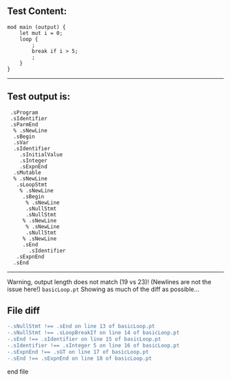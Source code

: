 
Test Content: 
-------------------------
```
mod main (output) {
    let mut i = 0;
    loop {
        ;
        break if i > 5;
        ;
    }
}
```
------------------------
Test output is: 
-------------------------
```
 .sProgram
 .sIdentifier
 .sParmEnd
  % .sNewLine
  .sBegin
  .sVar
  .sIdentifier
    .sInitialValue
    .sInteger
    .sExpnEnd
  .sMutable
  % .sNewLine
   .sLoopStmt
    % .sNewLine
     .sBegin
      % .sNewLine
      .sNullStmt
      .sNullStmt
     % .sNewLine
      % .sNewLine
      .sNullStmt
     % .sNewLine
     .sEnd
       .sIdentifier
   .sExpnEnd
  .sEnd

```
------------------------
Warning, output length does not match (19 vs 23)!  (Newlines are not the issue here!) `basicLoop.pt`
Showing as much of the diff as possible...

File diff
-------------------------
```diff
-.sNullStmt !== .sEnd on line 13 of basicLoop.pt
-.sNullStmt !== .sLoopBreakIf on line 14 of basicLoop.pt
-.sEnd !== .sIdentifier on line 15 of basicLoop.pt
-.sIdentifier !== .sInteger 5 on line 16 of basicLoop.pt
-.sExpnEnd !== .sGT on line 17 of basicLoop.pt
-.sEnd !== .sExpnEnd on line 18 of basicLoop.pt

```
end file
